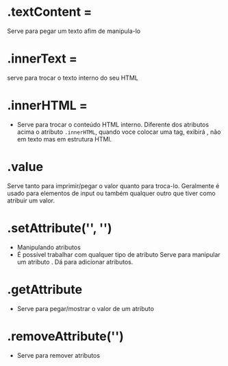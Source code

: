 # .textContent =
Serve para pegar um texto afim de manipula-lo 

# .innerText =
serve para trocar o texto interno do seu HTML

# .innerHTML =
* Serve para trocar o conteúdo HTML interno.
Diferente dos atributos acima o atributo `.innerHTML`, quando voce colocar uma tag, exibirá , não em texto mas em estrutura HTMl.

# .value
Serve tanto para imprimir/pegar o valor quanto para troca-lo.
Geralmente é usado para elementos de input ou também qualquer outro que tiver como atribuir um valor.

# .setAttribute('', '')
* Manipulando atributos
* É possível trabalhar com qualquer tipo de atributo
Serve para manipular um atributo . Dá para adicionar atributos.

# .getAttribute 
* Serve para pegar/mostrar o valor de um atributo

# .removeAttribute('') 
* Serve para remover atributos



